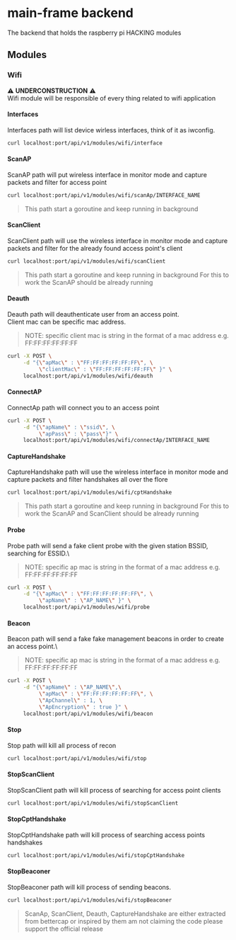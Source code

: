# main-frame backend
The backend that holds the raspberry pi HACKING modules

## Modules

### Wifi
:warning: __UNDERCONSTRUCTION__ :warning:\
Wifi module will be responsible of every thing related to wifi application 

#### Interfaces
Interfaces path will list device wirless interfaces, think of it as iwconfig.
```bash
curl localhost:port/api/v1/modules/wifi/interface
```

#### ScanAP
ScanAP path will put wireless interface in monitor mode and capture packets and filter for access point 
```bash
curl localhost:port/api/v1/modules/wifi/scanAp/INTERFACE_NAME
```
>This path start a goroutine and keep running in background

#### ScanClient
ScanClient path will use the wireless interface in monitor mode and capture packets and filter for the already found access point's client 
```bash
curl localhost:port/api/v1/modules/wifi/scanClient
```
>This path start a goroutine and keep running in background
>For this to work the ScanAP should be already running

#### Deauth
Deauth path will deauthenticate user from an access point.\
Client mac can be specific mac address.
>NOTE: specific client mac is string in the format of a mac address e.g. FF:FF:FF:FF:FF:FF

```bash
curl -X POST \
     -d "{\"apMac\" : \"FF:FF:FF:FF:FF:FF\", \
          \"clientMac\" : \"FF:FF:FF:FF:FF:FF\" }" \
     localhost:port/api/v1/modules/wifi/deauth
```

#### ConnectAP
ConnectAp path will connect you to an access point
```bash
curl -X POST \
     -d "{\"apName\" : \"ssid\", \
          \"apPass\" : \"pass\"}" \
     localhost:port/api/v1/modules/wifi/connectAp/INTERFACE_NAME
```

#### CaptureHandshake
CaptureHandshake path will use the wireless interface in monitor mode and capture packets and filter handshakes all over the flore
```bash
curl localhost:port/api/v1/modules/wifi/cptHandshake
```
>This path start a goroutine and keep running in background
>For this to work the ScanAP and ScanClient should be already running

#### Probe
Probe path will send a fake client probe with the given station BSSID, searching for ESSID.\
>NOTE: specific ap mac is string in the format of a mac address e.g. FF:FF:FF:FF:FF:FF

```bash
curl -X POST \
     -d "{\"apMac\" : \"FF:FF:FF:FF:FF:FF\", \
          \"apName\" : \"AP_NAME\" }" \
     localhost:port/api/v1/modules/wifi/probe
```

#### Beacon
Beacon path will send a fake fake management beacons in order to create an access point.\
>NOTE: specific ap mac is string in the format of a mac address e.g. FF:FF:FF:FF:FF:FF

```bash
curl -X POST \
     -d "{\"apName\" : \"AP_NAME\",\
          \"apMac\" : \"FF:FF:FF:FF:FF:FF\", \
          \"ApChannel\" : 1, \
          \"ApEncryption\" : true }" \
     localhost:port/api/v1/modules/wifi/beacon
```

#### Stop
Stop path will kill all process of recon
```bash
curl localhost:port/api/v1/modules/wifi/stop
```

#### StopScanClient
StopScanClient path will kill process of searching for access point clients
```bash
curl localhost:port/api/v1/modules/wifi/stopScanClient
```

#### StopCptHandshake
StopCptHandshake path will kill process of searching access points handshakes 
```bash
curl localhost:port/api/v1/modules/wifi/stopCptHandshake
```

#### StopBeaconer
StopBeaconer path will kill process of sending beacons.
```bash
curl localhost:port/api/v1/modules/wifi/stopBeaconer
```

>ScanAp, ScanClient, Deauth, CaptureHandshake are either extracted from bettercap or inspired by them am not claiming the code please support the official release 
